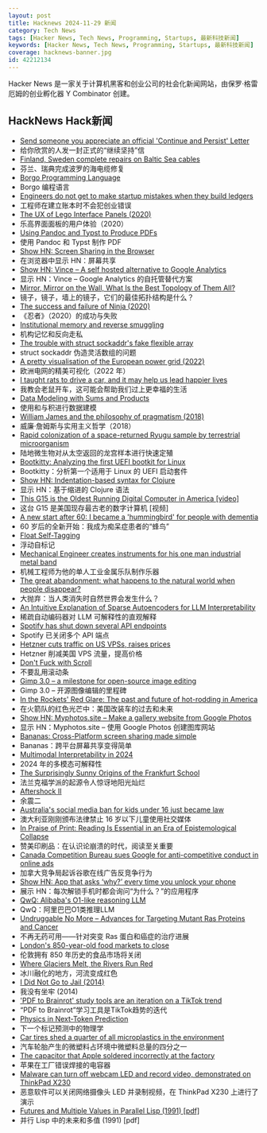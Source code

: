 ```yaml
---
layout: post
title: Hacknews 2024-11-29 新闻
category: Tech News
tags: [Hacker News, Tech News, Programming, Startups, 最新科技新闻]
keywords: [Hacker News, Tech News, Programming, Startups, 最新科技新闻]
coverage: hacknews-banner.jpg
id: 42212134
---
```


Hacker News 是一家关于计算机黑客和创业公司的社会化新闻网站，由保罗·格雷厄姆的创业孵化器 Y Combinator 创建。

## HackNews Hack新闻

- [Send someone you appreciate an official 'Continue and Persist' Letter](https://ContinueAndPersist.org)
- 给你欣赏的人发一封正式的“继续坚持”信
- [Finland, Sweden complete repairs on Baltic Sea cables](https://yle.fi/a/74-20128140)
- 芬兰、瑞典完成波罗的海电缆修复
- [Borgo Programming Language](https://borgo-lang.github.io/)
- Borgo 编程语言
- [Engineers do not get to make startup mistakes when they build ledgers](https://news.alvaroduran.com/p/engineers-do-not-get-to-make-startup)
- 工程师在建立账本时不会犯创业错误
- [The UX of Lego Interface Panels (2020)](https://interactionmagic.com/UX-LEGO-Interfaces/)
- 乐高界面面板的用户体验（2020）
- [Using Pandoc and Typst to Produce PDFs](https://imaginarytext.ca/posts/2024/pandoc-typst-tutorial/)
- 使用 Pandoc 和 Typst 制作 PDF
- [Show HN: Screen Sharing in the Browser](https://github.com/tonghohin/screen-sharing)
- 在浏览器中显示 HN：屏幕共享
- [Show HN: Vince – A self hosted alternative to Google Analytics](https://github.com/vinceanalytics/vince)
- 显示 HN：Vince – Google Analytics 的自托管替代方案
- [Mirror, Mirror on the Wall, What Is the Best Topology of Them All?](https://cacm.acm.org/research-highlights/technical-perspective-mirror-mirror-on-the-wall-what-is-the-best-topology-of-them-all/)
- 镜子，镜子，墙上的镜子，它们的最佳拓扑结构是什么？
- [The success and failure of Ninja (2020)](https://neugierig.org/software/blog/2020/05/ninja.html)
- 《忍者》（2020）的成功与失败
- [Institutional memory and reverse smuggling](https://landley.net/history/mirror/institutional_memory.html)
- 机构记忆和反向走私
- [The trouble with struct sockaddr's fake flexible array](https://lwn.net/Articles/997094/)
- struct sockaddr 伪造灵活数组的问题
- [A pretty visualisation of the European power grid (2022)](https://121gigawatts.org/copper-sushi-power-flow-european-grid/)
- 欧洲电网的精美可视化（2022 年）
- [I taught rats to drive a car, and it may help us lead happier lives](https://www.bbc.com/future/article/20241128-i-taught-rats-to-drive-a-car-and-it-may-help-us-lead-happier-lives)
- 我教会老鼠开车，这可能会帮助我们过上更幸福的生活
- [Data Modeling with Sums and Products](https://funktionale-programmierung.de/2024/11/25/sums-products-english.html)
- 使用和与积进行数据建模
- [William James and the philosophy of pragmatism (2018)](https://www.neh.gov/humanities/2018/winter/feature/the-thinker-who-believed-in-doing-0)
- 威廉·詹姆斯与实用主义哲学（2018）
- [Rapid colonization of a space-returned Ryugu sample by terrestrial microorganism](https://onlinelibrary.wiley.com/doi/10.1111/maps.14288)
- 陆地微生物对从太空返回的龙宫样本进行快速定殖
- [Bootkitty: Analyzing the first UEFI bootkit for Linux](https://www.welivesecurity.com/en/eset-research/bootkitty-analyzing-first-uefi-bootkit-linux/)
- Bootkitty：分析第一个适用于 Linux 的 UEFI 启动套件
- [Show HN: Indentation-based syntax for Clojure](https://github.com/ilevd/cwp)
- 显示 HN：基于缩进的 Clojure 语法
- [This G15 is the Oldest Running Digital Computer in America [video]](https://www.youtube.com/watch?v=Fe1wYwGcjlo)
- 这台 G15 是美国现存最古老的数字计算机 [视频]
- [A new start after 60: I became a 'hummingbird' for people with dementia](https://www.theguardian.com/lifeandstyle/2024/nov/25/new-start-after-60-hummingbird-for-people-with-dementia-volunteering-care-home)
- 60 岁后的全新开始：我成为痴呆症患者的“蜂鸟”
- [Float Self-Tagging](https://arxiv.org/abs/2411.16544)
- 浮动自标记
- [Mechanical Engineer creates instruments for his one man industrial metal band](https://www.revolvermag.com/music/author-punisher-how-tool-approved-industrial-metal-mad-scientist-found-hope-amid-doom/)
- 机械工程师为他的单人工业金属乐队制作乐器
- [The great abandonment: what happens to the natural world when people disappear?](https://www.theguardian.com/news/2024/nov/28/great-abandonment-what-happens-natural-world-people-disappear-bulgaria)
- 大抛弃：当人类消失时自然世界会发生什么？
- [An Intuitive Explanation of Sparse Autoencoders for LLM Interpretability](https://adamkarvonen.github.io/machine_learning/2024/06/11/sae-intuitions.html)
- 稀疏自动编码器对 LLM 可解释性的直观解释
- [Spotify has shut down several API endpoints](https://developer.spotify.com/blog/2024-11-27-changes-to-the-web-api)
- Spotify 已关闭多个 API 端点
- [Hetzner cuts traffic on US VPSs, raises prices]()
- Hetzner 削减美国 VPS 流量，提高价格
- [Don't Fuck with Scroll](https://dontfuckwithscroll.com)
- 不要乱用滚动条
- [Gimp 3.0 – a milestone for open-source image editing](https://lwn.net/SubscriberLink/998793/6c8d00bd1b2a7948/)
- Gimp 3.0 – 开源图像编辑的里程碑
- [In the Rockets' Red Glare: The past and future of hot-rodding in America](https://harpers.org/archive/2024/12/in-the-rockets-red-glare-rachel-kushner/)
- 在火箭队的红色光芒中：美国改装车的过去和未来
- [Show HN: Myphotos.site – Make a gallery website from Google Photos](https://www.myphotos.site)
- 显示 HN：Myphotos.site – 使用 Google Photos 创建图库网站
- [Bananas: Cross-Platform screen sharing made simple](https://github.com/mistweaverco/bananas)
- Bananas：跨平台屏幕共享变得简单
- [Multimodal Interpretability in 2024](https://www.soniajoseph.ai/multimodal-interpretability-in-2024/)
- 2024 年的多模态可解释性
- [The Surprisingly Sunny Origins of the Frankfurt School](https://www.newyorker.com/magazine/2024/12/02/naples-1925-martin-mittelmeier-book-review)
- 法兰克福学派的起源令人惊讶地阳光灿烂
- [Aftershock II](http://www.uscrpl.com/aftershock-ii)
- 余震二
- [Australia's social media ban for kids under 16 just became law](https://theconversation.com/australias-social-media-ban-for-kids-under-16-just-became-law-how-it-will-work-remains-a-mystery-244736)
- 澳大利亚刚刚颁布法律禁止 16 岁以下儿童使用社交媒体
- [In Praise of Print: Reading Is Essential in an Era of Epistemological Collapse](https://lithub.com/in-praise-of-print-why-reading-remains-essential-in-an-era-of-epistemological-collapse/)
- 赞美印刷品：在认识论崩溃的时代，阅读至关重要
- [Canada Competition Bureau sues Google for anti-competitive conduct in online ads](https://www.canada.ca/en/competition-bureau/news/2024/11/competition-bureau-sues-google-for-anti-competitive-conduct-in-online-advertising-in-canada.html)
- 加拿大竞争局起诉谷歌在线广告反竞争行为
- [Show HN: App that asks ‘why?’ every time you unlock your phone](https://play.google.com/store/apps/details?id=com.actureunlock&hl=en_US)
- 展示 HN：每次解锁手机时都会询问“为什么？”的应用程序
- [QwQ: Alibaba's O1-like reasoning LLM](https://qwenlm.github.io/blog/qwq-32b-preview/)
- QwQ：阿里巴巴O1类推理LLM
- [Undruggable No More – Advances for Targeting Mutant Ras Proteins and Cancer](https://www.activemotif.com/blog-undruggable-ras)
- 不再无药可用——针对突变 Ras 蛋白和癌症的治疗进展
- [London's 850-year-old food markets to close](https://www.bbc.co.uk/news/articles/cje050wz22qo)
- 伦敦拥有 850 年历史的食品市场将关闭
- [Where Glaciers Melt, the Rivers Run Red](https://www.nytimes.com/2024/11/19/science/peru-glaciers-water-pollution.html)
- 冰川融化的地方，河流变成红色
- [I Did Not Go to Jail (2014)](https://a16z.com/why-i-did-not-go-to-jail/)
- 我没有坐牢 (2014)
- ['PDF to Brainrot' study tools are an iteration on a TikTok trend](https://techcrunch.com/2024/11/20/pdf-to-brainrot-study-tools-are-a-strange-iteration-on-a-tiktok-trend/)
- “PDF to Brainrot”学习工具是TikTok趋势的迭代
- [Physics in Next-Token Prediction](https://arxiv.org/abs/2411.00660)
- 下一个标记预测中的物理学
- [Car tires shed a quarter of all microplastics in the environment](https://phys.org/news/2024-11-car-quarter-microplastics-environment-urgent.html)
- 汽车轮胎产生的微塑料占环境中微塑料总量的四分之一
- [The capacitor that Apple soldered incorrectly at the factory](https://www.downtowndougbrown.com/2024/11/the-capacitor-that-apple-soldered-incorrectly-at-the-factory/)
- 苹果在工厂错误焊接的电容器
- [Malware can turn off webcam LED and record video, demonstrated on ThinkPad X230](https://github.com/xairy/lights-out)
- 恶意软件可以关闭网络摄像头 LED 并录制视频，在 ThinkPad X230 上进行了演示
- [Futures and Multiple Values in Parallel Lisp (1991) [pdf]](https://3e8.org/pub/scheme/doc/lisp-pointers/v8i2/p15-tomoyuki.pdf)
- 并行 Lisp 中的未来和多值 (1991) [pdf]

